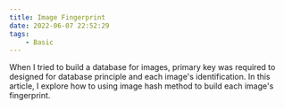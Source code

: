 ```yaml
---
title: Image Fingerprint
date: 2022-06-07 22:52:29
tags:
	- Basic
---
```

When I tried to build a database for images, primary key was required to designed for database principle and each image's identification. In this article, I explore how to using image hash method to build each image's fingerprint.

<!--more-->
